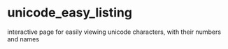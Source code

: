 # unicode_easy_listing
interactive page for easily viewing unicode characters, with their numbers and names

